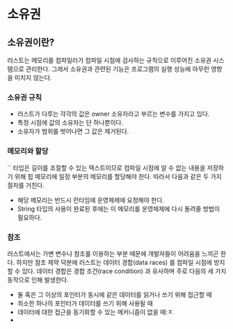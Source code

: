 # 소유권
## 소유권이란?
러스트는 메모리를 컴파일러가 컴파일 시점에 검사하는 규칙으로 이루어진 소유권 시스템으로 관리한다.
그래서 소유권과 관련된 기능은 프로그램의 실행 성능에 아무런 영향을 미치지 않는다.

### 소유권 규칙
- 러스트가 다루는 각각의 값은 owner 소유자라고 부르는 변수를 가지고 있다.
- 특정 시점에 값의 소유자는 단 하나뿐이다.
- 소유자가 범위를 벗어나면 그 값은 제거된다.

### 메모리와 할당
`` 타입은 길이를 조절할 수 있는 텍스트이므로 컴파일 시점에 알 수 없는 내용을 저장하기 위해 힙 메모리에 일정 부분의 메모리를 할당해야 한다.
따라서 다음과 같은 두 가지 절차를 거친다.

- 해당 메모리는 반드시 런타임에 운영체제에 요청해야 한다.
- String 타입의 사용이 완료된 후에는 이 메모리를 운영체제에 다시 돌려줄 방법이 필요하다.

### 참조
러스트에서는 가변 변수나 참조를 이용하는 부분 때문에 개발자들이 어려움을 느끼곤 한다.
하지만 참조 제약 덕분에 러스트는 데이터 경합(data races) 를 컴파일 시점에 방지할 수 있다. 
데이터 경합은 경합 조건(race condition) 과 유사하며 주로 다음의 세 가지 동작으로 인해 발생한다.

- 둘 혹은 그 이상의 포인터가 동시에 같은 데이터를 읽거나 쓰기 위해 접근할 때
- 최소한 하나의 포인터가 데이터를 쓰기 위해 사용될 때
- 데이터에 대한 접근을 동기화할 수 있는 메커니즘이 없을 때:ㅈ
- 

